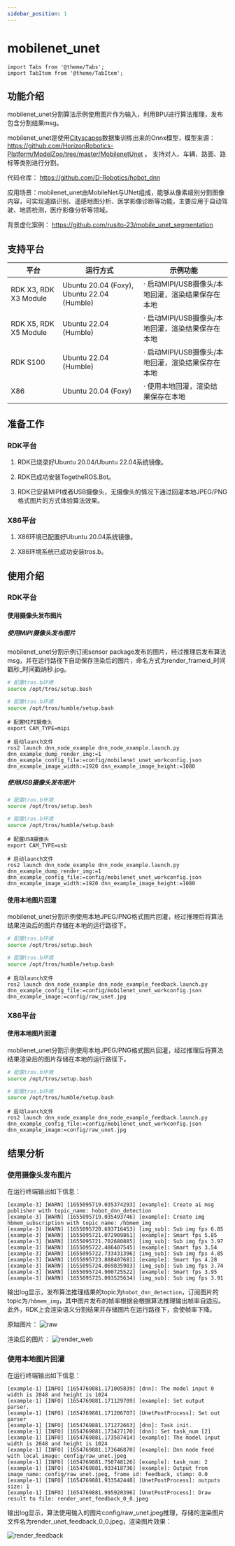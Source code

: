 ```yaml
---
sidebar_position: 1
---
```

# mobilenet_unet

```mdx-code-block
import Tabs from '@theme/Tabs';
import TabItem from '@theme/TabItem';
```

## 功能介绍

mobilenet_unet分割算法示例使用图片作为输入，利用BPU进行算法推理，发布包含分割结果msg。

mobilenet_unet是使用[Cityscapes](https://www.cityscapes-dataset.com/)数据集训练出来的Onnx模型，模型来源： https://github.com/HorizonRobotics-Platform/ModelZoo/tree/master/MobilenetUnet 。
支持对人、车辆、路面、路标等类别进行分割。

代码仓库： https://github.com/D-Robotics/hobot_dnn

应用场景：mobilenet_unet由MobileNet与UNet组成，能够从像素级别分割图像内容，可实现道路识别、遥感地图分析、医学影像诊断等功能，主要应用于自动驾驶、地质检测，医疗影像分析等领域。

背景虚化案例： https://github.com/rusito-23/mobile_unet_segmentation

## 支持平台

| 平台    | 运行方式      | 示例功能                       |
| ------- | ------------ | ------------------------------ |
| RDK X3, RDK X3 Module| Ubuntu 20.04 (Foxy), Ubuntu 22.04 (Humble) | · 启动MIPI/USB摄像头/本地回灌，渲染结果保存在本地 |
| RDK X5, RDK X5 Module| Ubuntu 22.04 (Humble) | · 启动MIPI/USB摄像头/本地回灌，渲染结果保存在本地 |
| RDK S100| Ubuntu 22.04 (Humble) | · 启动MIPI/USB摄像头/本地回灌，渲染结果保存在本地 |
| X86     | Ubuntu 20.04 (Foxy) | · 使用本地回灌，渲染结果保存在本地 |

## 准备工作

### RDK平台

1. RDK已烧录好Ubuntu 20.04/Ubuntu 22.04系统镜像。

2. RDK已成功安装TogetheROS.Bot。

3. RDK已安装MIPI或者USB摄像头，无摄像头的情况下通过回灌本地JPEG/PNG格式图片的方式体验算法效果。

### X86平台

1. X86环境已配置好Ubuntu 20.04系统镜像。

2. X86环境系统已成功安装tros.b。

## 使用介绍

### RDK平台

#### 使用摄像头发布图片

##### 使用MIPI摄像头发布图片

mobilenet_unet分割示例订阅sensor package发布的图片，经过推理后发布算法msg，并在运行路径下自动保存渲染后的图片，命名方式为render_frameid_时间戳秒_时间戳纳秒.jpg。

<Tabs groupId="tros-distro">
<TabItem value="foxy" label="Foxy">

```bash
# 配置tros.b环境
source /opt/tros/setup.bash
```

</TabItem>

<TabItem value="humble" label="Humble">

```bash
# 配置tros.b环境
source /opt/tros/humble/setup.bash
```

</TabItem>

</Tabs>

```shell
# 配置MIPI摄像头
export CAM_TYPE=mipi

# 启动launch文件
ros2 launch dnn_node_example dnn_node_example.launch.py dnn_example_dump_render_img:=1 dnn_example_config_file:=config/mobilenet_unet_workconfig.json dnn_example_image_width:=1920 dnn_example_image_height:=1080
```

##### 使用USB摄像头发布图片

<Tabs groupId="tros-distro">
<TabItem value="foxy" label="Foxy">

```bash
# 配置tros.b环境
source /opt/tros/setup.bash
```

</TabItem>

<TabItem value="humble" label="Humble">

```bash
# 配置tros.b环境
source /opt/tros/humble/setup.bash
```

</TabItem>

</Tabs>

```shell
# 配置USB摄像头
export CAM_TYPE=usb

# 启动launch文件
ros2 launch dnn_node_example dnn_node_example.launch.py dnn_example_dump_render_img:=1 dnn_example_config_file:=config/mobilenet_unet_workconfig.json dnn_example_image_width:=1920 dnn_example_image_height:=1080
```

#### 使用本地图片回灌

mobilenet_unet分割示例使用本地JPEG/PNG格式图片回灌，经过推理后将算法结果渲染后的图片存储在本地的运行路径下。

<Tabs groupId="tros-distro">
<TabItem value="foxy" label="Foxy">

```bash
# 配置tros.b环境
source /opt/tros/setup.bash
```

</TabItem>

<TabItem value="humble" label="Humble">

```bash
# 配置tros.b环境
source /opt/tros/humble/setup.bash
```

</TabItem>

</Tabs>


```shell
# 启动launch文件
ros2 launch dnn_node_example dnn_node_example_feedback.launch.py dnn_example_config_file:=config/mobilenet_unet_workconfig.json dnn_example_image:=config/raw_unet.jpg
```

### X86平台

#### 使用本地图片回灌

mobilenet_unet分割示例使用本地JPEG/PNG格式图片回灌，经过推理后将算法结果渲染后的图片存储在本地的运行路径下。

<Tabs groupId="tros-distro">
<TabItem value="foxy" label="Foxy">

```bash
# 配置tros.b环境
source /opt/tros/setup.bash
```

</TabItem>

<TabItem value="humble" label="Humble">

```bash
# 配置tros.b环境
source /opt/tros/humble/setup.bash
```

</TabItem>

</Tabs>

```shell
# 启动launch文件
ros2 launch dnn_node_example dnn_node_example_feedback.launch.py dnn_example_config_file:=config/mobilenet_unet_workconfig.json dnn_example_image:=config/raw_unet.jpg
```

## 结果分析

### 使用摄像头发布图片

在运行终端输出如下信息：

```shell
[example-3] [WARN] [1655095719.035374293] [example]: Create ai msg publisher with topic_name: hobot_dnn_detection
[example-3] [WARN] [1655095719.035493746] [example]: Create img hbmem_subscription with topic_name: /hbmem_img
[example-3] [WARN] [1655095720.693716453] [img_sub]: Sub img fps 6.85
[example-3] [WARN] [1655095721.072909861] [example]: Smart fps 5.85
[example-3] [WARN] [1655095721.702680885] [img_sub]: Sub img fps 3.97
[example-3] [WARN] [1655095722.486407545] [example]: Smart fps 3.54
[example-3] [WARN] [1655095722.733431396] [img_sub]: Sub img fps 4.85
[example-3] [WARN] [1655095723.888407681] [example]: Smart fps 4.28
[example-3] [WARN] [1655095724.069835983] [img_sub]: Sub img fps 3.74
[example-3] [WARN] [1655095724.900725522] [example]: Smart fps 3.95
[example-3] [WARN] [1655095725.093525634] [img_sub]: Sub img fps 3.91
```

输出log显示，发布算法推理结果的topic为`hobot_dnn_detection`，订阅图片的topic为`/hbmem_img`，其中图片发布的帧率根据会根据算法推理输出帧率自适应。此外，RDK上会渲染语义分割结果并存储图片在运行路径下，会使帧率下降。

原始图片：
![raw](/../static/img/05_Robot_development/03_boxs/segmentation/image/mobilenet_unet/mobilenet_unet_raw.jpeg)

渲染后的图片：
![render_web](/../static/img/05_Robot_development/03_boxs/segmentation/image/mobilenet_unet/mobilenet_unet_render_web.jpeg)

### 使用本地图片回灌

在运行终端输出如下信息：

```shell
[example-1] [INFO] [1654769881.171005839] [dnn]: The model input 0 width is 2048 and height is 1024
[example-1] [INFO] [1654769881.171129709] [example]: Set output parser.
[example-1] [INFO] [1654769881.171206707] [UnetPostProcess]: Set out parser
[example-1] [INFO] [1654769881.171272663] [dnn]: Task init.
[example-1] [INFO] [1654769881.173427170] [dnn]: Set task_num [2]
[example-1] [INFO] [1654769881.173587414] [example]: The model input width is 2048 and height is 1024
[example-1] [INFO] [1654769881.173646870] [example]: Dnn node feed with local image: config/raw_unet.jpeg
[example-1] [INFO] [1654769881.750748126] [example]: task_num: 2
[example-1] [INFO] [1654769881.933418736] [example]: Output from image_name: config/raw_unet.jpeg, frame_id: feedback, stamp: 0.0
[example-1] [INFO] [1654769881.933542440] [UnetPostProcess]: outputs size: 1
[example-1] [INFO] [1654769881.995920396] [UnetPostProcess]: Draw result to file: render_unet_feedback_0_0.jpeg
```

输出log显示，算法使用输入的图片config/raw_unet.jpeg推理，存储的渲染图片文件名为render_unet_feedback_0_0.jpeg，渲染图片效果：

![render_feedback](/../static/img/05_Robot_development/03_boxs/segmentation/image/mobilenet_unet/mobilenet_unet_render_feedback.jpeg)
